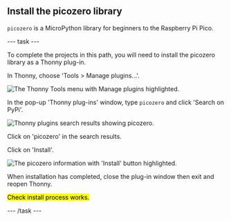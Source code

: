 ## Install the picozero library

`picozero` is a MicroPython library for beginners to the Raspberry Pi Pico. 

--- task ---

To complete the projects in this path, you will need to install the picozero library as a Thonny plug-in.

In Thonny, choose 'Tools > Manage plugins...'.

![The Thonny Tools menu with Manage plugins highlighted.](images/thonny-manage-plugins.png)

In the pop-up 'Thonny plug-ins' window, type `picozero` and click 'Search on PyPi'.

![Thonny plugins search results showing picozero.](images/thonny-plugins-picozero.png)

Click on 'picozero' in the search results. 

Click on 'Install'.

![The picozero information with 'Install' button highlighted.](images/path.png)

When installation has completed, close the plug-in window then exit and reopen Thonny.

<mark>Check install process works.</mark>

--- /task ---


